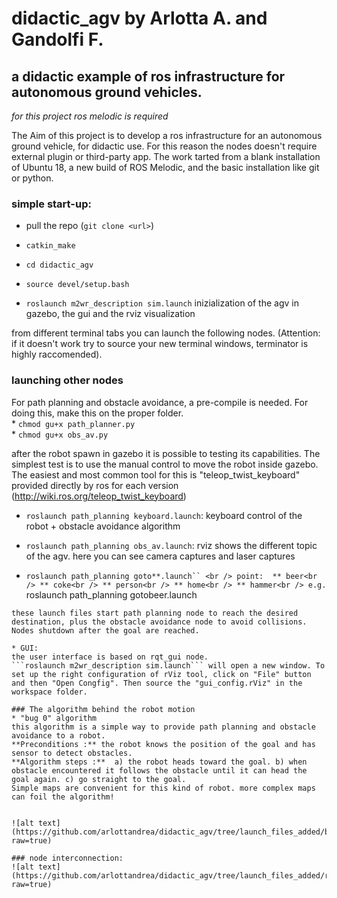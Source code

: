 # didactic_agv by Arlotta A. and Gandolfi F.
## a didactic example of ros infrastructure for autonomous ground vehicles.

*for this project ros melodic is required*

The Aim of this project is to develop a ros infrastructure for an autonomous ground vehicle, for didactic use. 
For this reason the nodes doesn't require external plugin or third-party app. The work tarted from a blank installation of Ubuntu 18, a new build of ROS Melodic, and the basic installation like git or python.

### simple start-up:

* pull the repo (```git clone <url>```)

* ```catkin_make```

* ```cd didactic_agv```

* ```source devel/setup.bash```

* ```roslaunch m2wr_description sim.launch``` inizialization of the agv in gazebo, the gui and the rviz visualization

from different terminal tabs you can launch the following nodes. (Attention: if it doesn't work try to source your new terminal windows, terminator is highly raccomended).

### launching other nodes
For path planning and obstacle avoidance, a pre-compile is needed.
For doing this, make this on the proper folder. <br />
	* ```chmod gu+x path_planner.py``` <br />
	* ```chmod gu+x obs_av.py``` <br />

after the robot spawn in gazebo it is possible to testing its capabilities. The simplest test is to use the manual control to move the robot inside gazebo. The easiest and most common tool for this is "teleop_twist_keyboard" provided directly by ros for each version (http://wiki.ros.org/teleop_twist_keyboard)

* ```roslaunch path_planning keyboard.launch```: keyboard control of the robot + obstacle avoidance algorithm

* ```roslaunch path_planning obs_av.launch```: rviz shows the different topic of the agv. here you can see camera captures and laser captures 

* ```roslaunch path_planning goto**.launch`` <br />
	point: 	** beer<br />
		** coke<br />
		** person<br />
		** home<br />
		** hammer<br />
e.g. ```roslaunch path_planning gotobeer.launch  
```		
these launch files start path planning node to reach the desired destination, plus the obstacle avoidance node to avoid collisions. Nodes shutdown after the goal are reached.

* GUI:
the user interface is based on rqt_gui node.
```roslaunch m2wr_description sim.launch``` will open a new window. To set up the right configuration of rViz tool, click on "File" button and then "Open Congfig". Then source the "gui_config.rViz" in the workspace folder.

### The algorithm behind the robot motion
* "bug 0" algorithm
this algorithm is a simple way to provide path planning and obstacle avoidance to a robot.
**Preconditions :** the robot knows the position of the goal and has sensor to detect obstacles.
**Algorithm steps :**  a) the robot heads toward the goal. b) when obstacle encountered it follows the obstacle until it can head the goal again. c) go straight to the goal.
Simple maps are convenient for this kind of robot. more complex maps can foil the algorithm!


![alt text](https://github.com/arlottandrea/didactic_agv/tree/launch_files_added/bug0.jpg?raw=true)

### node interconnection:
![alt text](https://github.com/arlottandrea/didactic_agv/tree/launch_files_added/rosgraph.png?raw=true)
